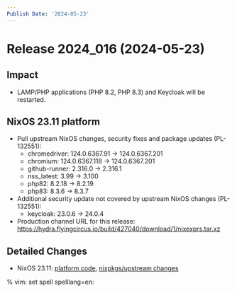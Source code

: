 ```yaml
---
Publish Date: '2024-05-23'
---
```


# Release 2024_016 (2024-05-23)

## Impact

- LAMP/PHP applications (PHP 8.2, PHP 8.3) and Keycloak will be restarted.

## NixOS 23.11 platform

- Pull upstream NixOS changes, security fixes and package updates (PL-132551):
  - chromedriver: 124.0.6367.91 -> 124.0.6367.201
  - chromium: 124.0.6367.118 -> 124.0.6367.201
  - github-runner: 2.316.0 -> 2.316.1
  - nss_latest: 3.99 -> 3.100
  - php82: 8.2.18 -> 8.2.19
  - php83: 8.3.6 -> 8.3.7
- Additional security update not covered by upstream NixOS changes (PL-132551):
  - keycloak: 23.0.6 -> 24.0.4
- Production channel URL for this release: https://hydra.flyingcircus.io/build/427040/download/1/nixexprs.tar.xz

## Detailed Changes

- NixOS 23.11: [platform code](https://github.com/flyingcircusio/fc-nixos/compare/fc/r2024_015/23.11...6b3596594ff47e72e0bb11e663dbf4da22889517),
 [nixpkgs/upstream changes](https://github.com/flyingcircusio/nixpkgs/compare/74af142a49fdd56119868d5d77cac55801b2953a...2b151fba3ac708c04ae98c0bd2e4efd18869e80d)

% vim: set spell spelllang=en:

